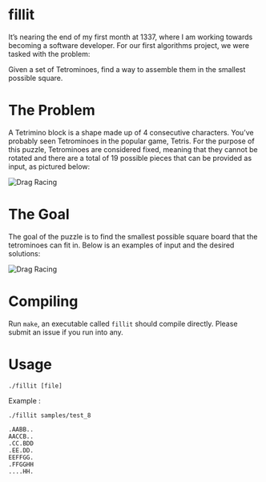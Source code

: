 # fillit

It’s nearing the end of my first month at 1337, where I am working towards becoming a software developer. For our first algorithms project, we were tasked with the problem:

Given a set of Tetrominoes, find a way to assemble them in the smallest possible square.

# The Problem

A Tetrimino block is a shape made up of 4 consecutive characters. You’ve probably seen Tetrominoes in the popular game, Tetris. For the purpose of this puzzle, Tetrominoes are considered fixed, meaning that they cannot be rotated and there are a total of 19 possible pieces that can be provided as input, as pictured below:

![Drag Racing](https://miro.medium.com/max/1000/0*gJcuJXLaaJGUp2aT.)

# The Goal

The goal of the puzzle is to find the smallest possible square board that the tetrominoes can fit in. Below is an examples of input and the desired solutions:

![Drag Racing](https://miro.medium.com/max/1600/0*Vivh_fpoMHhmqesp.)

# Compiling

Run `make`, an executable called `fillit` should compile directly. Please submit an issue if you run into any.

# Usage

```
./fillit [file]
```

Example :

```
./fillit samples/test_8

.AABB..
AACCB..
.CC.BDD
.EE.DD.
EEFFGG.
.FFGGHH
....HH.
```
